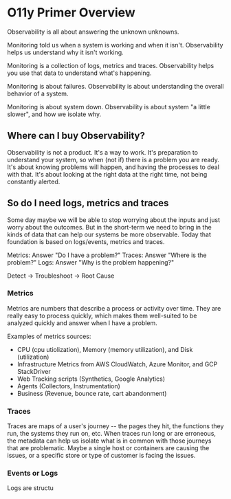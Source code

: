 # O11y Primer Overview

Observability is all about answering the unknown unknowns.

Monitoring told us when a system is working and when it isn't.
Observability helps us understand why it isn't working.

Monitoring is a collection of logs, metrics and traces.
Observability helps you use that data to understand what's happening.

Monitoring is about failures.
Observability is about understanding the overall behavior of a system.

Monitoring is about system down.
Observability is about system "a little slower", and how we isolate why.

## Where can I buy Observability?

Observability is not a product. It's a way to work. It's preparation to understand your system, so when (not if) there is a problem you are ready. It's about knowing problems will happen, and having the processes to deal with that. It's about looking at the right data at the right time, not being constantly alerted.

## So do I need logs, metrics and traces

Some day maybe we will be able to stop worrying about the inputs and just worry about the outcomes. But in the short-term we need to bring in the kinds of data that can help our systems be more observable. Today that foundation is based on logs/events, metrics and traces.

Metrics: Answer "Do I have a problem?"
Traces: Answer "Where is the problem?"
Logs: Answer "Why is the problem happening?"

Detect -> Troubleshoot -> Root Cause

### Metrics

Metrics are numbers that describe a process or activity over time. They are really easy to process quickly, which makes them well-suited to be analyzed quickly and answer when I have a problem.

Examples of metrics sources:
* CPU (cpu utiolization), Memory (memory utilization), and Disk (utilization)
* Infrastructure Metrics from AWS CloudWatch, Azure Monitor, and GCP StackDriver
* Web Tracking scripts (Synthetics, Google Analytics)
* Agents (Collectors, Instrumentation)
* Business (Revenue, bounce rate, cart abandonment)

### Traces

Traces are maps of a user's journey -- the pages they hit, the functions they run, the systems they run on, etc. When traces run long or are erroneous, the metadata can help us isolate what is in common with those journeys that are problematic. Maybe a single host or containers are causing the issues, or a specific store or type of customer is facing the issues.

### Events or Logs

Logs are structu

